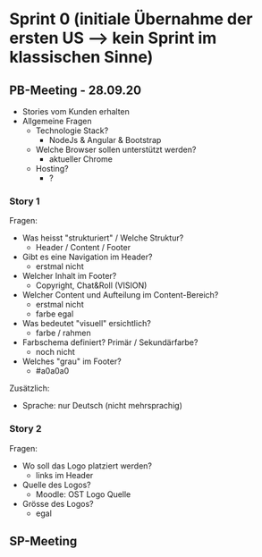 # Sprint 0 (initiale Übernahme der ersten US --> kein Sprint im klassischen Sinne)

## PB-Meeting - 28.09.20
- Stories vom Kunden erhalten
- Allgemeine Fragen
  - Technologie Stack?
    - NodeJs & Angular & Bootstrap
  - Welche Browser sollen unterstützt werden?
    - aktueller Chrome
  - Hosting?
    - ?

### Story 1

Fragen: 
- Was heisst "strukturiert" / Welche Struktur?
  - Header / Content / Footer
- Gibt es eine Navigation im Header?
  - erstmal nicht
- Welcher Inhalt im Footer?
  - Copyright, Chat&Roll (VISION)
- Welcher Content und Aufteilung im Content-Bereich?
  - erstmal nicht
  - farbe egal
- Was bedeutet "visuell" ersichtlich?
  - farbe / rahmen
- Farbschema definiert? Primär / Sekundärfarbe?
  - noch nicht
- Welches "grau" im Footer?
  - #a0a0a0

Zusätzlich:
- Sprache: nur Deutsch (nicht mehrsprachig)

### Story 2

Fragen: 
- Wo soll das Logo platziert werden?
  - links im Header
- Quelle des Logos?
  - Moodle: OST Logo Quelle
- Grösse des Logos?
  - egal

## SP-Meeting
